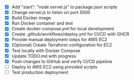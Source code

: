 - [x] Add "start": "node server.js" to package.json scripts
- [x] Change server.js to listen on port 5000
- [x] Build Docker image
- [x] Run Docker container and test
- [x] Create docker-compose.yml for local development
- [x] Create .github/workflows/deploy.yml for CI/CD with GHCR
- [x] Provide manual deployment steps for AWS EC2
- [x] (Optional) Create Terraform configuration for EC2
- [x] Test locally with Docker Compose
- [x] Update TODO.md with progress
- [x] Push changes to GitHub and verify CI/CD pipeline
- [ ] Deploy to AWS EC2 using provided scripts
- [ ] Test production deployment
